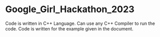 # Google_Girl_Hackathon_2023

Code is written in C++ Language.
Can use any C++ Compiler to run the code.
Code is written for the example given in the document.
